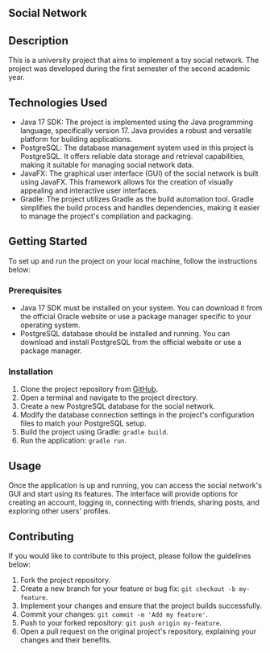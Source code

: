 ## Social Network

## Description
This is a university project that aims to implement a toy social network. The project was developed during the first semester of the second academic year.

## Technologies Used
- Java 17 SDK: The project is implemented using the Java programming language, specifically version 17. Java provides a robust and versatile platform for building applications.
- PostgreSQL: The database management system used in this project is PostgreSQL. It offers reliable data storage and retrieval capabilities, making it suitable for managing social network data.
- JavaFX: The graphical user interface (GUI) of the social network is built using JavaFX. This framework allows for the creation of visually appealing and interactive user interfaces.
- Gradle: The project utilizes Gradle as the build automation tool. Gradle simplifies the build process and handles dependencies, making it easier to manage the project's compilation and packaging.

## Getting Started
To set up and run the project on your local machine, follow the instructions below:

### Prerequisites
- Java 17 SDK must be installed on your system. You can download it from the official Oracle website or use a package manager specific to your operating system.
- PostgreSQL database should be installed and running. You can download and install PostgreSQL from the official website or use a package manager.

### Installation
1. Clone the project repository from [GitHub](https://github.com/your-username/social-network-repo).
2. Open a terminal and navigate to the project directory.
3. Create a new PostgreSQL database for the social network.
4. Modify the database connection settings in the project's configuration files to match your PostgreSQL setup.
5. Build the project using Gradle: `gradle build`.
6. Run the application: `gradle run`.

## Usage
Once the application is up and running, you can access the social network's GUI and start using its features. The interface will provide options for creating an account, logging in, connecting with friends, sharing posts, and exploring other users' profiles.

## Contributing
If you would like to contribute to this project, please follow the guidelines below:

1. Fork the project repository.
2. Create a new branch for your feature or bug fix: `git checkout -b my-feature`.
3. Implement your changes and ensure that the project builds successfully.
4. Commit your changes: `git commit -m 'Add my feature'`.
5. Push to your forked repository: `git push origin my-feature`.
6. Open a pull request on the original project's repository, explaining your changes and their benefits.

